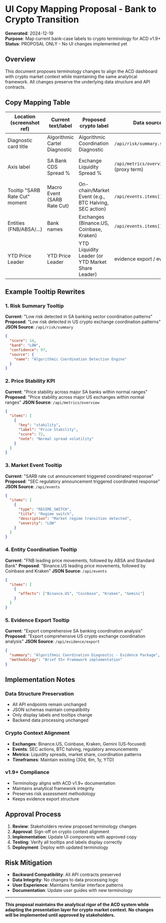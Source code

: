 # UI Copy Mapping Proposal - Bank to Crypto Transition

**Generated**: 2024-12-19  
**Purpose**: Map current bank-case labels to crypto terminology for ACD v1.9+  
**Status**: PROPOSAL ONLY - No UI changes implemented yet

## Overview

This document proposes terminology changes to align the ACD dashboard with crypto market context while maintaining the same analytical framework. All changes preserve the underlying data structure and API contracts.

## Copy Mapping Table

| Location (screenshot ref) | Current text/label | Proposed crypto label | Data source (endpoint/field) | Reasoning (tie to v1.9+ docs) |
|---------------------------|-------------------|----------------------|------------------------------|-------------------------------|
| Diagnostic card title | Algorithmic Cartel Diagnostic | Algorithmic Coordination Diagnostic | `/api/risk/summary.score` & `.band` | Aligns with ACD terminology, consistent with v1.9+ |
| Axis label | SA Bank CDS Spread % | Exchange Liquidity Spread % | `/api/metrics/overview.priceStability.value` (proxy term) | Crypto context; matches "price stability/synchronization" KPIs |
| Tooltip "SARB Rate Cut" moment | Macro Event (SARB Rate Cut) | On-chain/Market Event (e.g., BTC Halving, SEC action) | `/api/events.items[].message` | Replace bank macro with crypto events |
| Entities (FNB/ABSA/…) | Bank names | Exchanges (Binance.US, Coinbase, Kraken) | `/api/events.items[].entities` | Pilot scope: US exchanges per v1.9+ |
| YTD Price Leader | YTD Price Leader | YTD Liquidity Leader (or YTD Market Share Leader) | evidence export / events | Keeps UX intent; crypto-relevant |

## Example Tooltip Rewrites

### 1. Risk Summary Tooltip
**Current**: "Low risk detected in SA banking sector coordination patterns"
**Proposed**: "Low risk detected in US crypto exchange coordination patterns"
**JSON Source**: `/api/risk/summary`
```json
{
  "score": 14,
  "band": "LOW",
  "confidence": 97,
  "source": {
    "name": "Algorithmic Coordination Detection Engine"
  }
}
```

### 2. Price Stability KPI
**Current**: "Price stability across major SA banks within normal ranges"
**Proposed**: "Price stability across major US exchanges within normal ranges"
**JSON Source**: `/api/metrics/overview`
```json
{
  "items": [
    {
      "key": "stability",
      "label": "Price Stability",
      "score": 72,
      "note": "Normal spread volatility"
    }
  ]
}
```

### 3. Market Event Tooltip
**Current**: "SARB rate cut announcement triggered coordinated response"
**Proposed**: "SEC regulatory announcement triggered coordinated response"
**JSON Source**: `/api/events`
```json
{
  "items": [
    {
      "type": "REGIME_SWITCH",
      "title": "Regime switch",
      "description": "Market regime transition detected",
      "severity": "LOW"
    }
  ]
}
```

### 4. Entity Coordination Tooltip
**Current**: "FNB leading price movements, followed by ABSA and Standard Bank"
**Proposed**: "Binance.US leading price movements, followed by Coinbase and Kraken"
**JSON Source**: `/api/events`
```json
{
  "items": [
    {
      "affects": ["Binance.US", "Coinbase", "Kraken", "Gemini"]
    }
  ]
}
```

### 5. Evidence Export Tooltip
**Current**: "Export comprehensive SA banking coordination analysis"
**Proposed**: "Export comprehensive US crypto exchange coordination analysis"
**JSON Source**: `/api/evidence/export`
```json
{
  "summary": "Algorithmic Coordination Diagnostic - Evidence Package",
  "methodology": "Brief 55+ Framework implementation"
}
```

## Implementation Notes

### Data Structure Preservation
- All API endpoints remain unchanged
- JSON schemas maintain compatibility
- Only display labels and tooltips change
- Backend data processing unchanged

### Crypto Context Alignment
- **Exchanges**: Binance.US, Coinbase, Kraken, Gemini (US-focused)
- **Events**: SEC actions, BTC halving, regulatory announcements
- **Metrics**: Liquidity spreads, market share, coordination patterns
- **Timeframes**: Maintain existing (30d, 6m, 1y, YTD)

### v1.9+ Compliance
- Terminology aligns with ACD v1.9+ documentation
- Maintains analytical framework integrity
- Preserves risk assessment methodology
- Keeps evidence export structure

## Approval Process

1. **Review**: Stakeholders review proposed terminology changes
2. **Approval**: Sign-off on crypto context alignment
3. **Implementation**: Update UI components with approved copy
4. **Testing**: Verify all tooltips and labels display correctly
5. **Deployment**: Deploy with updated terminology

## Risk Mitigation

- **Backward Compatibility**: All API contracts preserved
- **Data Integrity**: No changes to data processing logic
- **User Experience**: Maintains familiar interface patterns
- **Documentation**: Update user guides with new terminology

---

**This proposal maintains the analytical rigor of the ACD system while adapting the presentation layer for crypto market context. No changes will be implemented until approved by stakeholders.**
